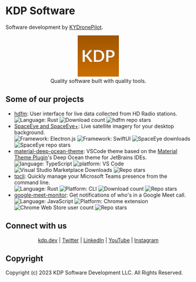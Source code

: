 # KDP Software

Software development by [KYDronePilot](https://github.com/KYDronePilot).

<p align="center">
  <img src="https://github.com/kdp-dev/.github/raw/master/img/KDP.png" width="112" height="112" /><br>
  <span>Quality software built with quality tools.</span>
</p>

## Some of our projects

<ul>
<li>
<a href="https://github.com/KYDronePilot/hdfm">hdfm</a>: User interface for live data collected from HD Radio stations.<br>
<img alt="Language: Rust" src="https://img.shields.io/badge/language-Rust-orange">
<img alt="Download count" src="https://img.shields.io/github/downloads/KYDronePilot/hdfm/v2.0.1/total">
<img alt="hdfm repo stars" src="https://img.shields.io/github/stars/KYDronePilot/hdfm?style=social">
</li>
<li>
<a href="https://github.com/KYDronePilot/SpaceEye">SpaceEye and SpaceEye+</a>: Live satellite imagery for your desktop background.<br>
<img alt="Framework: Electron.js" src="https://img.shields.io/badge/framework-Electron.js-afe8f7">
<img alt="Framework: SwiftUI" src="https://img.shields.io/badge/framework-SwiftUI-orange">
<img alt="SpaceEye downloads" src="https://img.shields.io/badge/downloads-20k+-brightgreen">
<img alt="SpaceEye repo stars" src="https://img.shields.io/github/stars/KYDronePilot/SpaceEye?style=social">
</li>
<li>
<a href="https://github.com/KYDronePilot/material-deep-ocean-theme">material-deep-ocean-theme</a>: VSCode theme based on the <a href="https://www.material-theme.com/">Material Theme Plugin</a>'s Deep Ocean theme for JetBrains IDEs.<br>
<img alt="language: TypeScript" src="https://img.shields.io/badge/language-TypeScript-blue">
<img alt="platform: VS Code" src="https://img.shields.io/badge/platform-VS Code-blue">
<img alt="Visual Studio Marketplace Downloads" src="https://img.shields.io/visual-studio-marketplace/d/KYDronePilot.material-deep-ocean-theme">
<img alt="Repo stars" src="https://img.shields.io/github/stars/KYDronePilot/material-deep-ocean-theme?style=social">
</li>
<li>
<a href="https://github.com/kdp-dev/tpcli">tpcli</a>: Quickly manage your Microsoft Teams presence from the command line.<br>
<img alt="Language: Rust" src="https://img.shields.io/badge/language-Rust-orange">
<img alt="Platform: CLI" src="https://img.shields.io/badge/platform-CLI-black">
<img alt="Download count" src="https://img.shields.io/github/downloads/kdp-dev/tpcli/v1.0.0/total">
<img alt="Repo stars" src="https://img.shields.io/github/stars/kdp-dev/tpcli?style=social">
</li>
<li>
<a href="https://github.com/kdp-dev/google-meet-monitor">google-meet-monitor</a>: Get notifications of who's in a Google Meet call.<br>
<img alt="Language: JavaScript" src="https://img.shields.io/badge/language-JavaScript-yellow">
<img alt="Platform: Chrome extension" src="https://img.shields.io/badge/platform-Chrome extension-blue">
<img alt="Chrome Web Store user count" src="https://img.shields.io/chrome-web-store/users/khfhloinefcdhklhjeabkimjebpbgbkd">
<img alt="Repo stars" src="https://img.shields.io/github/stars/kdp-dev/google-meet-monitor?style=social">
</li>
</ul>

## Connect with us

<p align="center">
  <a href="https://kdp.dev">kdp.dev</a>
  | <a href="https://twitter.com/kdp_dev">Twitter</a>
  | <a href="https://www.linkedin.com/company/kdp-software/">LinkedIn</a>
  | <a href="https://www.youtube.com/channel/UCOKUOMU1cSvcgnyga8atl-g">YouTube</a>
  | <a href="https://www.instagram.com/kdp_software/">Instagram</a>
</p>

## Copyright

Copyright (c) 2023 KDP Software Development LLC. All Rights Reserved.
